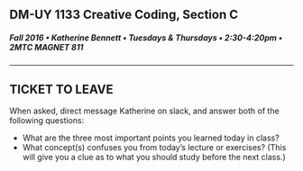 ## DM-UY 1133 Creative Coding, Section C
##### Fall 2016 • Katherine Bennett • Tuesdays & Thursdays • 2:30-4:20pm • 2MTC MAGNET 811 
---


## TICKET TO LEAVE

When asked, direct message Katherine on slack, and answer both of the following questions:

* What are the three most important points you learned today in class? 
* What concept(s) confuses you from today’s lecture or exercises? (This will give you a clue as to what you should study before the next class.)


